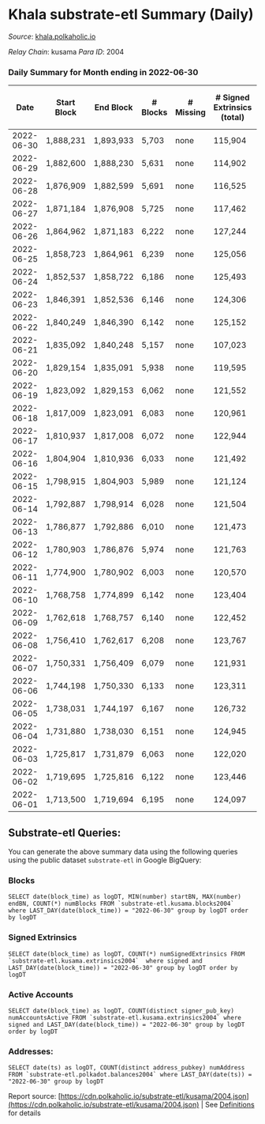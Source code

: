 # Khala substrate-etl Summary (Daily)

_Source_: [khala.polkaholic.io](https://khala.polkaholic.io)

*Relay Chain*: kusama
*Para ID*: 2004



### Daily Summary for Month ending in 2022-06-30


| Date | Start Block | End Block | # Blocks | # Missing | # Signed Extrinsics (total) | # Active Accounts | # Addresses with Balances | # Events | # Transfers | # XCM Transfers In | # XCM Transfers Out |
| ---- | ----------- | --------- | -------- | --------- | --------------------------- | ----------------- | ------------------------- | -------- | ----------- | ------------------ | ------------------- |
| 2022-06-30 | 1,888,231 | 1,893,933 | 5,703 | none  | 115,904 | 2,179 | 16,813 | 1,294,754 | 2,146 ($232,229.13) | 4 ($189.08) | 9 ($1,663.96) |
| 2022-06-29 | 1,882,600 | 1,888,230 | 5,631 | none  | 114,902 | 2,192 | 16,801 | 1,284,019 | 2,010 ($111,399.92) | 8 ($415.51) | 6 ($238.11) |
| 2022-06-28 | 1,876,909 | 1,882,599 | 5,691 | none  | 116,525 | 2,167 | 16,783 | 1,301,745 | 1,983 ($121,876.63) | 9 ($882.21) | 6 ($1,429.44) |
| 2022-06-27 | 1,871,184 | 1,876,908 | 5,725 | none  | 117,462 | 2,191 | 16,764 | 1,313,402 | 2,139 ($160,600.32) | 5 ($578.76) | 6 ($1,406.77) |
| 2022-06-26 | 1,864,962 | 1,871,183 | 6,222 | none  | 127,244 | 2,183 | 16,748 | 1,423,888 | 2,341 ($139,822.92) | 14 ($315.93) | 5 ($252.63) |
| 2022-06-25 | 1,858,723 | 1,864,961 | 6,239 | none  | 125,056 | 2,269 | 16,709 | 1,406,506 | 1,981 ($260,531.33) | 16 ($3,472.30) | 13 ($586.47) |
| 2022-06-24 | 1,852,537 | 1,858,722 | 6,186 | none  | 125,493 | 2,321 | 16,678 | 1,373,173 | 1,898 ($248,902.24) | 22 ($459.50) | 9 ($280.41) |
| 2022-06-23 | 1,846,391 | 1,852,536 | 6,146 | none  | 124,306 | 2,314 | 16,645 | 1,278,083 | 2,208 ($160,614.25) | 27 ($1,297.00) | 5 ($653.30) |
| 2022-06-22 | 1,840,249 | 1,846,390 | 6,142 | none  | 125,152 | 2,534 | 16,597 | 1,275,396 | 2,268 ($186,521.66) | 43 ($675.05) | 8 ($1,422.15) |
| 2022-06-21 | 1,835,092 | 1,840,248 | 5,157 | none  | 107,023 | 2,568 | 16,435 | 1,090,648 | 2,349 ($239,437.04) | 46 ($992.57) | 5 ($206.84) |
| 2022-06-20 | 1,829,154 | 1,835,091 | 5,938 | none  | 119,595 | 2,298 | 16,281 | 1,224,645 | 2,249 ($168,785.43) | 4 ($83.71) | 4 ($271.52) |
| 2022-06-19 | 1,823,092 | 1,829,153 | 6,062 | none  | 121,552 | 2,214 | 16,275 | 1,248,091 | 2,288 ($167,982.73) | 4 ($1,728.46) | 3 ($253.82) |
| 2022-06-18 | 1,817,009 | 1,823,091 | 6,083 | none  | 120,961 | 2,152 | 16,267 | 1,244,608 | 1,855 ($79,422.71) | 1 ($5.00) | 11 ($1,189.31) |
| 2022-06-17 | 1,810,937 | 1,817,008 | 6,072 | none  | 122,944 | 2,305 | 16,263 | 1,259,076 | 2,339 ($141,962.17) | 9 ($1,906.27) | 4 ($234.80) |
| 2022-06-16 | 1,804,904 | 1,810,936 | 6,033 | none  | 121,492 | 2,309 | 16,221 | 1,246,481 | 2,273 ($268,675.05) | 3 ($256.76) | 6 ($281.84) |
| 2022-06-15 | 1,798,915 | 1,804,903 | 5,989 | none  | 121,124 | 2,285 | 16,254 | 1,244,796 | 2,526 ($184,427.27) | 7 ($2,456.41) | 6 ($1,755.05) |
| 2022-06-14 | 1,792,887 | 1,798,914 | 6,028 | none  | 121,504 | 2,267 | 16,229 | 1,247,928 | 2,482 ($167,057.86) | 9 ($230.27) | 14 ($259.38) |
| 2022-06-13 | 1,786,877 | 1,792,886 | 6,010 | none  | 121,473 | 2,315 | 16,204 | 1,246,789 | 2,809 ($274,225.96) | 10 ($6,141.28) | 9 ($3,770.42) |
| 2022-06-12 | 1,780,903 | 1,786,876 | 5,974 | none  | 121,763 | 2,387 | 16,146 | 1,247,768 | 2,747 ($87,916.02) | 8 ($1,664.75) | 11 ($3,647.09) |
| 2022-06-11 | 1,774,900 | 1,780,902 | 6,003 | none  | 120,570 | 2,208 | 16,133 | 1,266,480 | 2,243 ($215,208.15) | 6 ($2,254.90) | 9 ($1,935.87) |
| 2022-06-10 | 1,768,758 | 1,774,899 | 6,142 | none  | 123,404 | 2,278 | 16,128 | 1,295,141 | 2,356 ($285,226.87) | 2 ($502.36) | 10 ($1,414.66) |
| 2022-06-09 | 1,762,618 | 1,768,757 | 6,140 | none  | 122,452 | 2,216 | 16,112 | 1,283,915 | 1,860 ($159,845.14) | 8 ($1,293.14) | 9 ($676.37) |
| 2022-06-08 | 1,756,410 | 1,762,617 | 6,208 | none  | 123,767 | 2,304 | 16,091 | 1,297,938 | 2,174 ($241,696.28) | 12 ($897.40) | 11 ($797.00) |
| 2022-06-07 | 1,750,331 | 1,756,409 | 6,079 | none  | 121,931 | 2,267 | 16,063 | 1,271,813 | 2,243 ($279,451.54) | 20 ($1,939.83) | 11 ($329.29) |
| 2022-06-06 | 1,744,198 | 1,750,330 | 6,133 | none  | 123,311 | 2,290 | 16,031 | 1,290,715 | 2,332 ($212,392.45) | 8 ($207.51) | 8 ($7,573.49) |
| 2022-06-05 | 1,738,031 | 1,744,197 | 6,167 | none  | 126,732 | 2,303 | 16,013 | 1,317,900 | 2,004 ($142,417.35) | 5 ($232.05) | 8 ($254.51) |
| 2022-06-04 | 1,731,880 | 1,738,030 | 6,151 | none  | 124,945 | 2,228 | 16,008 | 1,301,072 | 1,659 ($124,906.62) | 2 ($82.61) | 9 ($349.13) |
| 2022-06-03 | 1,725,817 | 1,731,879 | 6,063 | none  | 122,020 | 2,232 | 15,997 | 1,267,160 | 1,941 ($172,685.52) | 6 ($2,984.20) | 16 ($3,005.22) |
| 2022-06-02 | 1,719,695 | 1,725,816 | 6,122 | none  | 123,446 | 2,311 | 15,971 | 1,284,877 | 2,120 ($305,724.01) | 12 ($1,644.96) | 17 ($1,691.81) |
| 2022-06-01 | 1,713,500 | 1,719,694 | 6,195 | none  | 124,097 | 2,271 | 15,938 | 1,294,337 | 2,079 ($111,774.84) | 7 ($67.58) | 17 ($779.93) |

## Substrate-etl Queries:
You can generate the above summary data using the following queries using the public dataset `substrate-etl` in Google BigQuery:


### Blocks
```
SELECT date(block_time) as logDT, MIN(number) startBN, MAX(number) endBN, COUNT(*) numBlocks FROM `substrate-etl.kusama.blocks2004`  where LAST_DAY(date(block_time)) = "2022-06-30" group by logDT order by logDT
```


### Signed Extrinsics
```
SELECT date(block_time) as logDT, COUNT(*) numSignedExtrinsics FROM `substrate-etl.kusama.extrinsics2004`  where signed and LAST_DAY(date(block_time)) = "2022-06-30" group by logDT order by logDT
```


### Active Accounts
```
SELECT date(block_time) as logDT, COUNT(distinct signer_pub_key) numAccountsActive FROM `substrate-etl.kusama.extrinsics2004` where signed and LAST_DAY(date(block_time)) = "2022-06-30" group by logDT order by logDT
```


### Addresses:
```
SELECT date(ts) as logDT, COUNT(distinct address_pubkey) numAddress FROM `substrate-etl.polkadot.balances2004` where LAST_DAY(date(ts)) = "2022-06-30" group by logDT
```



Report source: [https://cdn.polkaholic.io/substrate-etl/kusama/2004.json](https://cdn.polkaholic.io/substrate-etl/kusama/2004.json) | See [Definitions](/DEFINITIONS.md) for details
